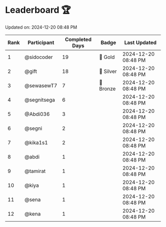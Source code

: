 # Leaderboard 🏆

Updated on: 2024-12-20 08:48 PM

| Rank | Participant       | Completed Days | Badge      | Last Updated         |
|------|-------------------|----------------|------------|----------------------|
| 1    | @sidocoder        | 19             | 🏅 Gold     | 2024-12-20 08:48 PM |
| 2    | @gift             | 18             | 🥈 Silver   | 2024-12-20 08:48 PM |
| 3    | @sewasewT7        | 7              | 🥉 Bronze   | 2024-12-20 08:48 PM |
| 4    | @segnitsega       | 6              |            | 2024-12-20 08:48 PM |
| 5    | @Abdi036          | 3              |            | 2024-12-20 08:48 PM |
| 6    | @segni            | 2              |            | 2024-12-20 08:48 PM |
| 7    | @kika1s1          | 2              |            | 2024-12-20 08:48 PM |
| 8    | @abdi             | 1              |            | 2024-12-20 08:48 PM |
| 9    | @tamirat          | 1              |            | 2024-12-20 08:48 PM |
| 10   | @kiya             | 1              |            | 2024-12-20 08:48 PM |
| 11   | @sena             | 1              |            | 2024-12-20 08:48 PM |
| 12   | @kena             | 1              |            | 2024-12-20 08:48 PM |
